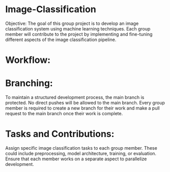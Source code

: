 # Image-Classification

Objective:
The goal of this group project is to develop an image classification system using machine learning techniques. Each group member will contribute to the project by implementing and fine-tuning different aspects of the image classification pipeline.

# Workflow:

# Branching:

To maintain a structured development process, the main branch is protected. No direct pushes will be allowed to the main branch.
Every group member is required to create a new branch for their work and make a pull request to the main branch once their work is complete.

# Tasks and Contributions:

Assign specific image classification tasks to each group member. These could include preprocessing, model architecture, training, or evaluation.
Ensure that each member works on a separate aspect to parallelize development.
